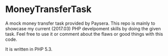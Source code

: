 # MoneyTransferTask
A mock money transfer task provided by Paysera. 
This repo is mainly to showcase my current (2017.03) PHP develpoment skills by doing the given task. 
Feel free to use it or comment about the flaws or good things with this code. 

It is written in PHP 5.3.
